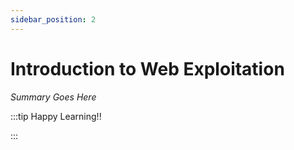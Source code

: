 ```yaml
---
sidebar_position: 2
---
```


# Introduction to Web Exploitation

_Summary Goes Here_

:::tip Happy Learning!!

<QuestButton text="Go To Quest" />

:::


